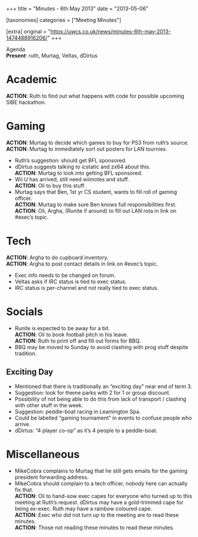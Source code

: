 +++
title = "Minutes - 6th May 2013"
date = "2013-05-06"

[taxonomies]
categories = ["Meeting Minutes"]

[extra]
original = "https://uwcs.co.uk/news/minutes-6th-may-2013-1474488916206/"
+++

Agenda  
**Present**: ruth, Murtag, Veltas, dDirtus

# Academic

**ACTION**: Ruth to find out what happens with code for possible upcoming SIBE hackathon.

# Gaming

**ACTION**: Murtag to decide which games to buy for PS3 from ruth’s source.  
**ACTION**: Murtag to immediately sort out posters for LAN tournies.

  - Ruth’s suggestion: should get BFL sponsored.
  - dDirtus suggests talking to icstatic and zx64 about this.  
    **ACTION**: Murtag to look into getting BFL sponsored.
  - Wii U has arrived, still need wiimotes and stuff.  
    **ACTION**: Oli to buy this stuff.
  - Murtag says that Ben, 1st yr CS student, wants to fill roll of gaming officer.  
    **ACTION**: Murtag to make sure Ben knows full responsibilities first.  
    **ACTION**: Oli, Argha, (Runite if around) to fill out LAN rota in link on \#exec’s topic.

# Tech

**ACTION**: Argha to do cupboard inventory.  
**ACTION**: Argha to post contact details in link on \#exec’s topic.

  - Exec info needs to be changed on forum.
  - Veltas asks if IRC status is tied to exec status.
  - IRC status is per-channel and not really tied to exec status.

# Socials

  - Runite is expected to be away for a bit.  
    **ACTION**: Oli to book football pitch in his leave.  
    **ACTION**: Ruth to print off and fill out forms for BBQ.
  - BBQ may be moved to Sunday to avoid clashing with prog stuff despite tradition.

## Exciting Day

  - Mentioned that there is traditionally an “exciting day” near end of term 3.
  - Suggestion: look for theme parks with 2 for 1 or group discount.
  - Possibility of not being able to do this from lack of transport / clashing with other stuff in the week.
  - Suggestion: peddle-boat racing in Leamington Spa.
  - Could be labelled “gaming tournament” in events to confuse people who arrive.
  - dDirtus: “4 player co-op” as it’s 4 people to a peddle-boat.

# Miscellaneous

  - MikeCobra complains to Murtag that he still gets emails for the gaming president forwarding address.
  - MikeCobra should complain to a tech officer, nobody here can actually fix that.  
    **ACTION**: Oli to hand-sow exec capes for everyone who turned up to this meeting at Ruth’s request. dDirtus may have a gold-trimmed cape for being ex-exec. Ruth may have a rainbow coloured cape.  
    **ACTION**: Exec who did not turn up to the meeting are to read these minutes.  
    **ACTION**: Those not reading these minutes to read these minutes.
